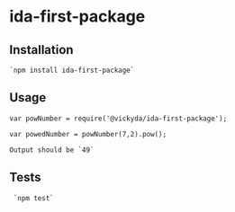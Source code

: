 # ida-first-package

## Installation

    `npm install ida-first-package`

## Usage

    var powNumber = require('@vickyda/ida-first-package');

    var powedNumber = powNumber(7,2).pow();

    Output should be `49`

## Tests

     `npm test`
